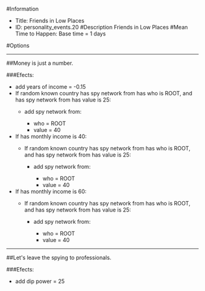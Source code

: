 #Information
 - Title: Friends in Low Places
 - ID: personality_events.20
#Description
Friends in Low Places
#Mean Time to Happen:
Base time = 1 days

#Options

___
##Money is just a number.

###Efects:<ul><li>add years of income = -0.15</li><li>If random known country has spy network from has who is ROOT, and has spy network from has value is 25:</li><ul><li>add spy network from:</li><ul><li>who = ROOT</li><li>value = 40</li></ul></ul><li>If has monthly income is 40:</li><ul><li>If random known country has spy network from has who is ROOT, and has spy network from has value is 25:</li><ul><li>add spy network from:</li><ul><li>who = ROOT</li><li>value = 40</li></ul></ul></ul><li>If has monthly income is 60:</li><ul><li>If random known country has spy network from has who is ROOT, and has spy network from has value is 25:</li><ul><li>add spy network from:</li><ul><li>who = ROOT</li><li>value = 40</li></ul></ul></ul></ul>

___
##Let's leave the spying to professionals.

###Efects:<ul><li>add dip power = 25</li></ul>
